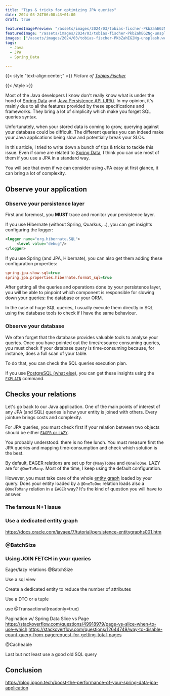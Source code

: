 ```yaml
---
title: "Tips & tricks for optimizing JPA queries"
date: 2024-03-24T06:00:43+01:00
draft: true
  
featuredImagePreview: "/assets/images/2024/03/tobias-fischer-PkbZahEG2Ng-unsplash.webp"
featuredImage: "/assets/images/2024/03/tobias-fischer-PkbZahEG2Ng-unsplash.webp"
images: ["/assets/images/2024/03/tobias-fischer-PkbZahEG2Ng-unsplash.webp"]
tags:
  - Java
  - JPA
  - Spring_Data

---
```


{{< style "text-align:center;" >}}
_Picture of [Tobias Fischer](https://unsplash.com/fr/@tofi?utm_content=creditCopyText&utm_medium=referral&utm_source=unsplash)_

{{< /style >}}

Most of the Java developers I know don't really know what is under the hood of [Spring Data](https://spring.io/projects/spring-data) and [Java Persistence API (JPA)](https://docs.oracle.com/javaee/7/tutorial/persistence-intro.htm).
In my opinion, it's mainly due to all the features provided by these specifications and frameworks. 
They bring a lot of simplicity which make you forget SQL queries syntax.

Unfortunately, when your stored data is coming to grow, querying against your database could be difficult. 
The different queries you can indeed make your Java applications being slow and potentially break your SLOs.

In this article, I tried to write down a bunch of tips & tricks to tackle this issue.
Even if some are related to [Spring Data](https://spring.io/projects/spring-data), I think you can use most of them if you use a JPA in a standard way.

You will see that even if we can consider using JPA easy at first glance, it can bring a lot of complexity.

## Observe your application
### Observe your persistence layer

First and foremost, you **MUST** trace and monitor your persistence layer.

If you use Hibernate (without Spring, Quarkus,...), you can get insights configuring the logger:

```xml
<logger name="org.hibernate.SQL">
     <level value="debug"/>
</logger>
```
If you use Spring (and JPA, Hibernate), you can also get them adding these configuration properties:

```ini
spring.jpa.show-sql=true
spring.jpa.properties.hibernate.format_sql=true
```
After getting all the queries and operations done by your persistence layer, you will be able to pinpoint which component is responsible for slowing down your queries: the database or your ORM. 

In the case of huge SQL queries, I usually execute them directly in SQL using the database tools to check if I have the same behaviour.

### Observe your database
We often forget that the database provides valuable tools to analyse your queries. 
Once you have pointed out the time/resource consuming queries, you must check if your database query is time-consuming because, for instance, does a full scan of your table.

To do that, you can check the SQL queries execution plan.

If you use [PostgreSQL (what else)](https://www.postgresql.org/), you can get these insights using the [``EXPLAIN``](https://www.postgresql.org/docs/current/sql-explain.html) command. 

## Checks your relations
Let's go back to our Java application.
One of the main points of interest of any JPA (and SQL) queries is how your entity is joined with others. 
Every jointure brings costs and complexity.

For JPA queries, you must check first if your relation between two objects should be either [``EAGER`` or ``LAZY``](https://docs.oracle.com/javaee/7/api/javax/persistence/FetchType.html).

You probably understood: there is no free lunch. 
You must measure first the JPA queries and mapping time-consumption and check which solution is the best.

By default, EAGER relations are set up for ``@ManyToOne`` and ``@OneToOne``. LAZY are for ``@OneToMany``. 
Most of the time, I keep using the default configuration. 

However, you must take care of the whole [entity graph](https://docs.oracle.com/javaee/7/tutorial/persistence-entitygraphs001.htm) loaded by your query.
Does your entity loaded by a ``@OneToOne`` relation loads also a ``@OneToMany`` relation in a ``EAGER`` way? 
It's the kind of question you will have to answer.

### The famous N+1 issue


### Use a dedicated entity graph
https://docs.oracle.com/javaee/7/tutorial/persistence-entitygraphs001.htm
### @BatchSize

### Using JOIN FETCH in your queries

Eager/lazy relations
@BatchSize


Use a sql view

Create a dedicated entity to reduce the number of attributes

Use a DTO or a tuple

use @Transactional(readonly=true) 

Pagination w/ Spring Data
Slice vs Page
https://stackoverflow.com/questions/49918979/page-vs-slice-when-to-use-which
https://stackoverflow.com/questions/12644749/way-to-disable-count-query-from-pagerequest-for-getting-total-pages

@Cacheable

Last but not least use a good old SQL query

## Conclusion
https://blog.ippon.tech/boost-the-performance-of-your-spring-data-jpa-application


